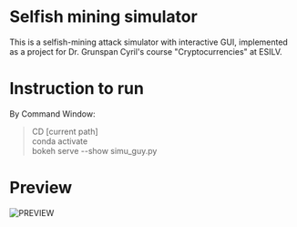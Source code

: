 # Selfish mining simulator
This is a selfish-mining attack simulator with interactive GUI, implemented as a project for Dr. Grunspan Cyril's course "Cryptocurrencies" at ESILV.

# Instruction to run
By Command Window:
> CD [current path] \
> conda activate \
> bokeh serve --show simu_guy.py

# Preview
![PREVIEW](https://i.ibb.co/L1C8QTQ/prev.png)
